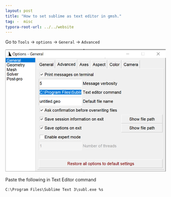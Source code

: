 ```yaml
---
layout: post
title: "How to set sublime as text editor in gmsh."
tag: -  misc
typora-root-url: ../../website
---
```


Go to `Tools` → `options` → `General` → `Advanced`

![image-20210122154513524](/assets/images/image-20210122154513524.png)

Paste the following in Text Editor command

```
C:\Program Files\Sublime Text 3\subl.exe %s 
```

